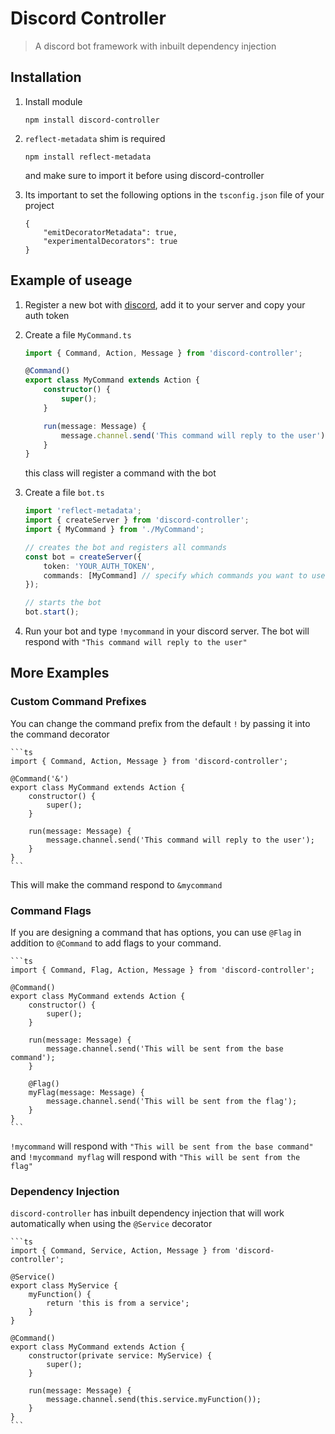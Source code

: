 # Discord Controller
> A discord bot framework with inbuilt dependency injection

## Installation

1. Install module

    `npm install discord-controller`

2. `reflect-metadata` shim is required

    `npm install reflect-metadata`
   
   and make sure to import it before using discord-controller

3. Its important to set the following options in the `tsconfig.json` file of your project

    ```
    {
        "emitDecoratorMetadata": true,
        "experimentalDecorators": true
    }
    ```

## Example of useage

1. Register a new bot with [discord](https://discordjs.guide/preparations/setting-up-a-bot-application.html#creating-your-bot), add it to your server and copy your auth token

2. Create a file `MyCommand.ts`

    ```ts
    import { Command, Action, Message } from 'discord-controller';

    @Command()
    export class MyCommand extends Action {
        constructor() {
            super();
        }

        run(message: Message) {
            message.channel.send('This command will reply to the user');
        }
    }
    ```

    this class will register a command with the bot

3. Create a file `bot.ts`
    ```ts
    import 'reflect-metadata';
    import { createServer } from 'discord-controller';
    import { MyCommand } from './MyCommand';

    // creates the bot and registers all commands
    const bot = createServer({
        token: 'YOUR_AUTH_TOKEN',
        commands: [MyCommand] // specify which commands you want to use
    });

    // starts the bot
    bot.start();
    ```

4. Run your bot and type `!mycommand` in your discord server. The bot will respond with `"This command will reply to the user"`

## More Examples

### Custom Command Prefixes

You can change the command prefix from the default `!` by passing it into the command decorator

    ```ts
    import { Command, Action, Message } from 'discord-controller';

    @Command('&')
    export class MyCommand extends Action {
        constructor() {
            super();
        }

        run(message: Message) {
            message.channel.send('This command will reply to the user');
        }
    }
    ```

This will make the command respond to `&mycommand`

### Command Flags

If you are designing a command that has options, you can use `@Flag` in addition to `@Command` to add flags to your command.

    ```ts
    import { Command, Flag, Action, Message } from 'discord-controller';

    @Command()
    export class MyCommand extends Action {
        constructor() {
            super();
        }

        run(message: Message) {
            message.channel.send('This will be sent from the base command');
        }

        @Flag()
        myFlag(message: Message) {
            message.channel.send('This will be sent from the flag');
        }
    }
    ```

`!mycommand` will respond with `"This will be sent from the base command"` and `!mycommand myflag` will respond with `"This will be sent from the flag"`

### Dependency Injection

`discord-controller` has inbuilt dependency injection that will work automatically when using the `@Service` decorator

    ```ts
    import { Command, Service, Action, Message } from 'discord-controller';

    @Service()
    export class MyService {
        myFunction() {
            return 'this is from a service';
        }
    }

    @Command()
    export class MyCommand extends Action {
        constructor(private service: MyService) {
            super();
        }

        run(message: Message) {
            message.channel.send(this.service.myFunction());
        }
    }
    ```